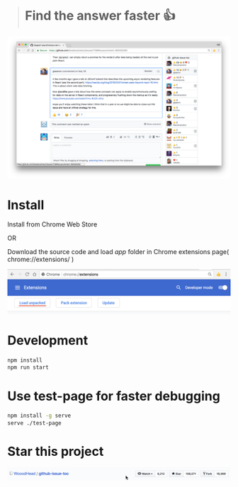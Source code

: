 > # Find the answer faster :+1:


![](screenshots/screenshort1.png)

# Install

Install from Chrome Web Store

OR

Download the source code and load *app* folder in Chrome extensions page( chrome://extensions/ )

![](screenshots/load-unpack.png)

# Development

```bash
npm install
npm run start
```


# Use test-page for faster debugging

```bash
npm install -g serve
serve ./test-page

```

# Star this project
![](screenshots/star.gif)

